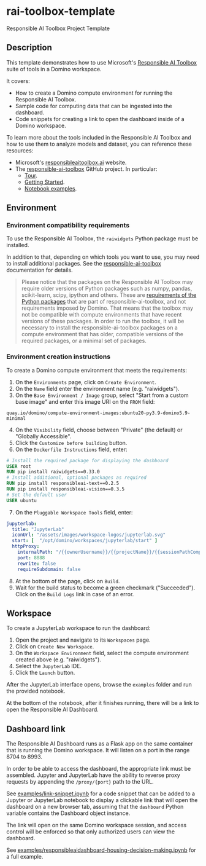 # rai-toolbox-template
Responsible AI Toolbox Project Template

## Description

This template demonstrates how to use Microsoft's [Responsible AI Toolbox](https://responsibleaitoolbox.ai/) suite of tools in a Domino workspace.

It covers:
- How to create a Domino compute environment for running the Responsible AI Toolbox.
- Sample code for computing data that can be ingested into the dashboard.
- Code snippets for creating a link to open the dashboard inside of a Domino workspace.

To learn more about the tools included in the Responsible AI Toolbox and how to use them to analyze models and dataset, you can reference these resources:
- Microsoft's [responsibleaitoolbox.ai](https://responsibleaitoolbox.ai/) website.
- The [responsible-ai-toolbox](https://github.com/microsoft/responsible-ai-toolbox) GitHub project. In particular:
  - [Tour](https://github.com/microsoft/responsible-ai-toolbox/blob/main/notebooks/responsibleaidashboard/tabular/tour.ipynb).
  - [Getting Started](https://github.com/microsoft/responsible-ai-toolbox/blob/main/notebooks/responsibleaidashboard/tabular/getting-started.ipynb).
  - [Notebook examples](https://github.com/microsoft/responsible-ai-toolbox/tree/main/notebooks).

## Environment

### Environment compatibility requirements

To use the Responsible AI Toolbox, the `raiwidgets` Python package must be installed.

In addition to that, depending on which tools you want to use, you may need to install additional packages. See the [responsible-ai-toolbox](https://github.com/microsoft/responsible-ai-toolbox) documentation for details.

> Please notice that the packages on the Responsible AI Toolbox may require older versions of Python packages such as numpy, pandas, scikit-learn, scipy, ipython and others. These are [requirements of the Python packages](https://github.com/search?q=repo%3Amicrosoft%2Fresponsible-ai-toolbox+path%3Arequirements.txt&type=code) that are part of responsible-ai-toolbox, and not requirements imposed by Domino. That means that the toolbox may not be compatible with compute environments that have recent versions of these packages. In order to run the toolbox, it will be necessary to install the responsible-ai-toolbox packages on a compute environment that has older, compatible versions of the required packages, or a minimal set of packages.

### Environment creation instructions

To create a Domino compute environment that meets the requirements:

1. On the `Environments` page, click on `Create Environment`.
2. On the `Name` field enter the environment name (e.g. "raiwidgets").
3. On the `Base Environment / Image` group, select "Start from a custom base image" and enter this image URI on the `FROM` field:
```
quay.io/domino/compute-environment-images:ubuntu20-py3.9-domino5.9-minimal
```
4. On the `Visibility` field, choose between "Private" (the default) or "Globally Accessible".
5. Click the `Customize before building` button.
6. On the `Dockerfile Instructions` field, enter:
```dockerfile
# Install the required package for displaying the dashboard
USER root
RUN pip install raiwidgets==0.33.0
# Install additional, optional packages as required
RUN pip install responsibleai-text==0.2.5
RUN pip install responsibleai-vision==0.3.5
# Set the default user
USER ubuntu
```
7. On the `Pluggable Workspace Tools` field, enter:
```yaml
jupyterlab:
  title: "JupyterLab"
  iconUrl: "/assets/images/workspace-logos/jupyterlab.svg"
  start: [  "/opt/domino/workspaces/jupyterlab/start" ]
  httpProxy:
    internalPath: "/{{ownerUsername}}/{{projectName}}/{{sessionPathComponent}}/{{runId}}/{{#if pathToOpen}}tree/{{pathToOpen}}{{/if}}"
    port: 8888
    rewrite: false
    requireSubdomain: false
```
8. At the bottom of the page, click on `Build`.
9. Wait for the build status to become a green checkmark ("Succeeded"). Click on the `Build Logs` link in case of an error.

## Workspace

To create a JupyterLab workspace to run the dashboard:

1. Open the project and navigate to its `Workspaces` page.
2. Click on `Create New Workspace`.
3. On the `Workspace Environment` field, select the compute environment created above (e.g. "raiwidgets").
4. Select the `JupyterLab` IDE.
5. Click the `Launch` button.

After the JupyterLab interface opens, browse the `examples` folder and run the provided notebook.

At the bottom of the notebook, after it finishes running, there will be a link to open the Responsible AI Dashboard.

## Dashboard link

The Responsible AI Dashboard runs as a Flask app on the same container that is running the Domino workspace. It will listen on a port in the range 8704 to 8993.

In order to be able to access the dashboard, the appropriate link must be assembled. Jupyter and JupyterLab have the ability to reverse proxy requests by appending the `/proxy/{port}` path to the URL.

See [examples/link-snippet.ipynb](https://github.com/dominodatalab/rai-toolbox-template/blob/main/examples/link-snippet.ipynb) for a code snippet that can be added to a Jupyter or JupyterLab notebook to display a clickable link that will open the dashboard on a new browser tab, assuming that the `dashboard` Python variable contains the Dashboard object instance.

The link will open on the same Domino workspace session, and access control will be enforced so that only authorized users can view the dashboard.

See [examples/responsibleaidashboard-housing-decision-making.ipynb](https://github.com/dominodatalab/rai-toolbox-template/blob/main/examples/responsibleaidashboard-housing-decision-making.ipynb) for a full example.
